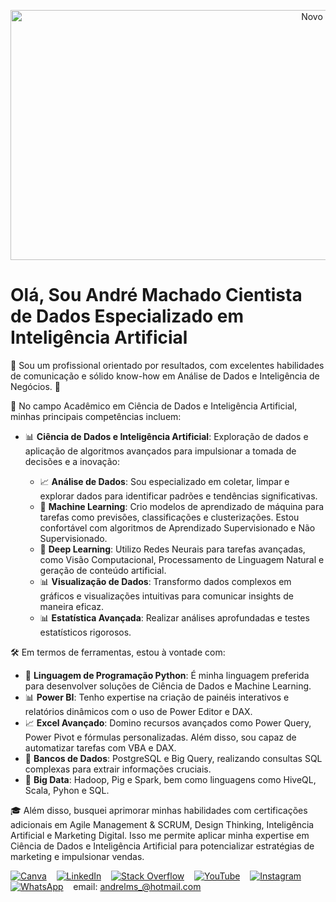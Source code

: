 <p align="center">
  <img src="https://drive.google.com/uc?export=view&id=1vbzhQ5yhZKTezLvcxWFFdYGfBDo9CJis" alt="Novo Banner" width="1000" height="400"/>
</p>

# Olá, Sou André Machado Cientista de Dados Especializado em Inteligência Artificial

🚀 Sou um profissional orientado por resultados, com excelentes habilidades de comunicação e sólido know-how em Análise de Dados e Inteligência de Negócios. 💬

🔬 No campo Acadêmico em Ciência de Dados e Inteligência Artificial, minhas principais competências incluem:

- 📊 **Ciência de Dados e Inteligência Artificial**: Exploração de dados e aplicação de algoritmos avançados para impulsionar a tomada de decisões e a inovação:

  - 📈 **Análise de Dados**: Sou especializado em coletar, limpar e explorar dados para identificar padrões e tendências significativas.
  - 🤖 **Machine Learning**: Crio modelos de aprendizado de máquina para tarefas como previsões, classificações e clusterizações. Estou confortável com algoritmos de Aprendizado Supervisionado e Não Supervisionado.
  - 🧠 **Deep Learning**: Utilizo Redes Neurais para tarefas avançadas, como Visão Computacional, Processamento de Linguagem Natural e geração de conteúdo artificial.
  - 📊 **Visualização de Dados**: Transformo dados complexos em gráficos e visualizações intuitivas para comunicar insights de maneira eficaz.
  - 📊 **Estatística Avançada**: Realizar análises aprofundadas e testes estatísticos rigorosos.

🛠️ Em termos de ferramentas, estou à vontade com:

- 🐍 **Linguagem de Programação Python**: É minha linguagem preferida para desenvolver soluções de Ciência de Dados e Machine Learning.
- 📊 **Power BI**: Tenho expertise na criação de painéis interativos e relatórios dinâmicos com o uso de Power Editor e DAX.
- 📈 **Excel Avançado**: Domino recursos avançados como Power Query, Power Pivot e fórmulas personalizadas. Além disso, sou capaz de automatizar tarefas com VBA e DAX.
- 📂 **Bancos de Dados**: PostgreSQL e Big Query, realizando consultas SQL complexas para extrair informações cruciais.
- 🚀 **Big Data**: Hadoop, Pig e Spark, bem como linguagens como HiveQL, Scala, Pyhon e SQL.

🎓 Além disso, busquei aprimorar minhas habilidades com certificações adicionais em Agile Management & SCRUM, Design Thinking, Inteligência Artificial e Marketing Digital. Isso me permite aplicar minha expertise em Ciência de Dados e Inteligência Artificial para potencializar estratégias de marketing e impulsionar vendas.

 [![Canva](https://img.shields.io/badge/View%20Portfolio-Canva-blue?style=flat-square&logo=canva)](https://www.canva.com/design/DAFGIgk_xGo/uGTkcQucrBRvUJ0RGvladw/edit?utm_content=DAFGIgk_xGo&utm_campaign=designshare&utm_medium=link2&utm_source=sharebutton) &nbsp; &nbsp;[![LinkedIn](https://img.shields.io/badge/Connect%20on-LinkedIn-blue?style=flat-square&logo=linkedin)](https://www.linkedin.com/in/andr%C3%A9-machado-b7475257) &nbsp; &nbsp;[![Stack Overflow](https://img.shields.io/badge/Visit%20Profile-Stack%20Overflow-orange?style=flat-square&logo=stackoverflow)](https://stackoverflow.com/users/9948374/andr%C3%A9-machado) &nbsp; &nbsp;[![YouTube](https://img.shields.io/badge/Visit%20Channel-YouTube-red?style=flat-square&logo=youtube)](https://www.youtube.com/@andrelms) &nbsp; &nbsp;[![Instagram](https://img.shields.io/badge/Visit%20Profile-Instagram-pink?style=flat-square&logo=instagram)](https://www.instagram.com/andrelms_) &nbsp; &nbsp;[![WhatsApp](https://img.shields.io/badge/Chat%20on-WhatsApp-brightgreen?style=flat-square&logo=whatsapp)](https://api.whatsapp.com/send?phone=5551998837555) &nbsp; &nbsp;email: [andrelms_@hotmail.com](mailto:andrelms_@hotmail.com)
